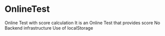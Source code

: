 # OnlineTest
Online Test with score calculation
It is an Online Test that provides score
No Backend infrastructure
Use of localStorage
